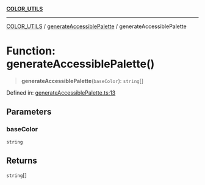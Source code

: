 [**COLOR_UTILS**](../../README.md)

***

[COLOR_UTILS](../../README.md) / [generateAccessiblePalette](../README.md) / generateAccessiblePalette

# Function: generateAccessiblePalette()

> **generateAccessiblePalette**(`baseColor`): `string`[]

Defined in: [generateAccessiblePalette.ts:13](https://github.com/dailker/everyutil/blob/7c30ec40bbb398255a9be572db0a537e8bcb9c11/src/color/generateAccessiblePalette.ts#L13)

## Parameters

### baseColor

`string`

## Returns

`string`[]
